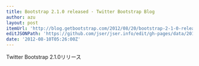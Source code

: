 ```yaml
---
title: Bootstrap 2.1.0 released · Twitter Bootstrap Blog
author: azu
layout: post
itemUrl: 'http://blog.getbootstrap.com/2012/08/20/bootstrap-2-1-0-released/'
editJSONPath: 'https://github.com/jser/jser.info/edit/gh-pages/data/2012/08/index.json'
date: '2012-08-10T05:26:00Z'
---
```

Twitter Bootstrap 2.1.0リリース
